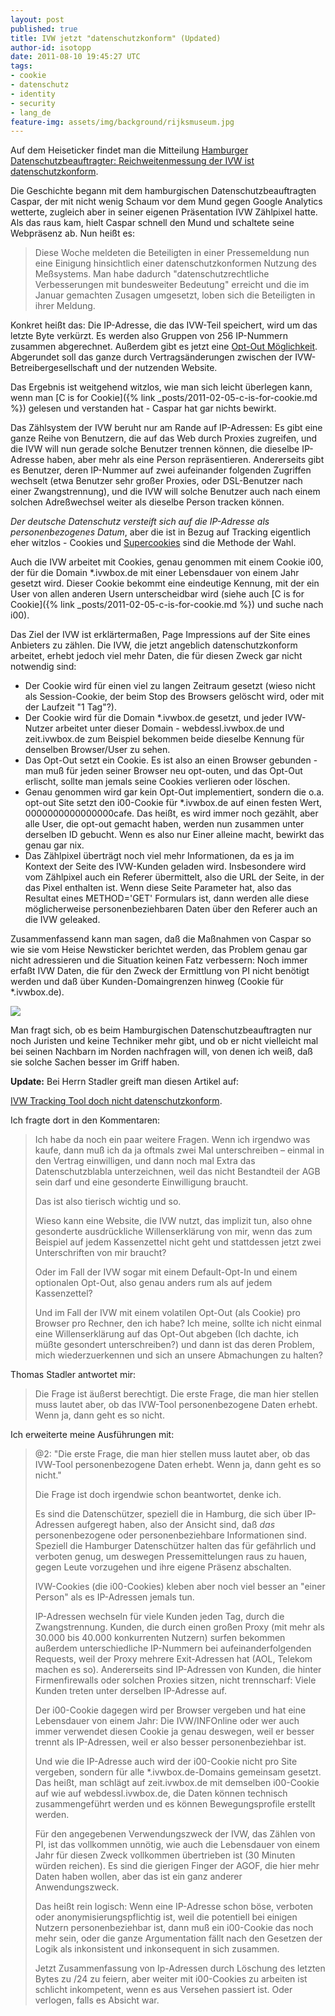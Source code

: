```yaml
---
layout: post
published: true
title: IVW jetzt "datenschutzkonform" (Updated)
author-id: isotopp
date: 2011-08-10 19:45:27 UTC
tags:
- cookie
- datenschutz
- identity
- security
- lang_de
feature-img: assets/img/background/rijksmuseum.jpg
---
```

Auf dem Heiseticker findet man die Mitteilung 
[Hamburger Datenschutzbeauftragter: Reichweitenmessung der IVW ist datenschutzkonform](http://www.heise.de/newsticker/meldung/Hamburger-Datenschutzbeauftragter-Reichweitenmessung-der-IVW-ist-datenschutzkonform-1320862.html).

Die Geschichte begann mit dem hamburgischen Datenschutzbeauftragten Caspar,
der mit nicht wenig Schaum vor dem Mund gegen Google Analytics wetterte,
zugleich aber in seiner eigenen Präsentation IVW Zählpixel hatte. Als das
raus kam, hielt Caspar schnell den Mund und schaltete seine Webpräsenz ab.
Nun heißt es: 

> Diese Woche meldeten die Beteiligten in einer Pressemeldung nun eine
> Einigung hinsichtlich einer datenschutzkonformen Nutzung des Meßsystems.
> Man habe dadurch "datenschutzrechtliche Verbesserungen mit bundesweiter
> Bedeutung" erreicht und die im Januar gemachten Zusagen umgesetzt, loben
> sich die Beteiligten in ihrer Meldung.

Konkret heißt das: Die IP-Adresse, die das IVW-Teil speichert, wird um das
letzte Byte verkürzt. Es werden also Gruppen von 256 IP-Nummern zusammen
abgerechnet. Außerdem gibt es jetzt eine 
[Opt-Out Möglichkeit](optout.iwbox.de). Abgerundet soll das ganze durch
Vertragsänderungen zwischen der IVW-Betreibergesellschaft und der nutzenden
Website.

Das Ergebnis ist weitgehend witzlos, wie man sich leicht überlegen kann,
wenn man 
[C is for Cookie]({% link _posts/2011-02-05-c-is-for-cookie.md %})
gelesen und verstanden hat - Caspar hat gar nichts bewirkt.

Das Zählsystem der IVW beruht nur am Rande auf IP-Adressen: Es gibt eine
ganze Reihe von Benutzern, die auf das Web durch Proxies zugreifen, und die
IVW will nun gerade solche Benutzer trennen können, die dieselbe IP-Adresse
haben, aber mehr als eine Person repräsentieren. Andererseits gibt es
Benutzer, deren IP-Nummer auf zwei aufeinander folgenden Zugriffen wechselt
(etwa Benutzer sehr großer Proxies, oder DSL-Benutzer nach einer
Zwangstrennung), und die IVW will solche Benutzer auch nach einem solchen
Adreßwechsel weiter als dieselbe Person tracken können.

*Der deutsche Datenschutz versteift sich auf die IP-Adresse als personenbezogenes Datum*,
aber die ist in Bezug auf Tracking eigentlich eher witzlos - Cookies und 
[Supercookies](http://www.heise.de/tp/blogs/6/150231) sind die Methode der Wahl.

Auch die IVW arbeitet mit Cookies, genau genommen mit einem Cookie i00, der
für die Domain \*.ivwbox.de mit einer Lebensdauer von einem Jahr gesetzt
wird. Dieser Cookie bekommt eine eindeutige Kennung, mit der ein User von
allen anderen Usern unterscheidbar wird (siehe auch 
[C is for Cookie]({% link _posts/2011-02-05-c-is-for-cookie.md %})
und suche nach i00).

Das Ziel der IVW ist erklärtermaßen, Page Impressions auf der Site eines
Anbieters zu zählen. Die IVW, die jetzt angeblich datenschutzkonform
arbeitet, erhebt jedoch viel mehr Daten, die für diesen Zweck gar nicht
notwendig sind: 

- Der Cookie wird für einen viel zu langen Zeitraum gesetzt (wieso nicht als
  Session-Cookie, der beim Stop des Browsers gelöscht wird, oder mit der
  Laufzeit "1 Tag"?).
- Der Cookie wird für die Domain *.ivwbox.de gesetzt, und jeder IVW-Nutzer
  arbeitet unter dieser Domain - webdessl.ivwbox.de und zeit.ivwbox.de zum
  Beispiel bekommen beide dieselbe Kennung für denselben Browser/User zu
  sehen.
- Das Opt-Out setzt ein Cookie. Es ist also an einen Browser gebunden - man
  muß für jeden seiner Browser neu opt-outen, und das Opt-Out erlischt,
  sollte man jemals seine Cookies verlieren oder löschen.
- Genau genommen wird gar kein Opt-Out implementiert, sondern die o.a.
  opt-out Site setzt den i00-Cookie für *.ivwbox.de auf einen festen Wert,
  0000000000000000cafe. Das heißt, es wird immer noch gezählt, aber alle
  User, die opt-out gemacht haben, werden nun zusammen unter derselben ID
  gebucht. Wenn es also nur Einer alleine macht, bewirkt das genau gar nix.
- Das Zählpixel überträgt noch viel mehr Informationen, da es ja im Kontext
  der Seite des IVW-Kunden geladen wird. Insbesondere wird vom Zählpixel
  auch ein Referer übermittelt, also die URL der Seite, in der das Pixel
  enthalten ist. Wenn diese Seite Parameter hat, also das Resultat eines
  METHOD='GET' Formulars ist, dann werden alle diese möglicherweise
  personenbeziehbaren Daten über den Referer auch an die IVW geleaked.

Zusammenfassend kann man sagen, daß die Maßnahmen von Caspar so wie sie vom
Heise Newsticker berichtet werden, das Problem genau gar nicht adressieren
und die Situation keinen Fatz verbessern: Noch immer erfaßt IVW Daten, die
für den Zweck der Ermittlung von PI nicht benötigt werden und daß über
Kunden-Domaingrenzen hinweg (Cookie für *.ivwbox.de).

![](/uploads/datenschutz-ghostery.png)


Man fragt sich, ob es beim Hamburgischen Datenschutzbeauftragten nur noch
Juristen und keine Techniker mehr gibt, und ob er nicht vielleicht mal bei
seinen Nachbarn im Norden nachfragen will, von denen ich weiß, daß sie
solche Sachen besser im Griff haben.

**Update:** Bei Herrn Stadler greift man diesen Artikel auf: 

[IVW Tracking Tool doch nicht datenschutzkonform](http://www.internet-law.de/2011/08/ivw-tracking-tool-doch-nicht-datenschutzkonform.html).

Ich fragte dort in den Kommentaren: 

> Ich habe da noch ein paar weitere Fragen. Wenn ich irgendwo was kaufe,
> dann muß ich da ja oftmals zwei Mal unterschreiben – einmal in den Vertrag
> einwilligen, und dann noch mal Extra das Datenschutzblabla unterzeichnen,
> weil das nicht Bestandteil der AGB sein darf und eine gesonderte
> Einwilligung braucht.
> 
> Das ist also tierisch wichtig und so.
> 
> Wieso kann eine Website, die IVW nutzt, das implizit tun, also ohne
> gesonderte ausdrückliche Willenserklärung von mir, wenn das zum Beispiel
> auf jedem Kassenzettel nicht geht und stattdessen jetzt zwei
> Unterschriften von mir braucht?
> 
> Oder im Fall der IVW sogar mit einem Default-Opt-In und einem optionalen
> Opt-Out, also genau anders rum als auf jedem Kassenzettel?
> 
> Und im Fall der IVW mit einem volatilen Opt-Out (als Cookie) pro Browser
> pro Rechner, den ich habe? Ich meine, sollte ich nicht einmal eine
> Willenserklärung auf das Opt-Out abgeben (Ich dachte, ich müßte gesondert
> unterschreiben?) und dann ist das deren Problem, mich wiederzuerkennen und
> sich an unsere Abmachungen zu halten?

Thomas Stadler antwortet mir: 

> Die Frage ist äußerst berechtigt. Die erste Frage, die man hier stellen
> muss lautet aber, ob das IVW-Tool personenbezogene Daten erhebt. Wenn ja,
> dann geht es so nicht.

Ich erweiterte meine Ausführungen mit: 

> @2: "Die erste Frage, die man hier stellen muss lautet aber, ob das
> IVW-Tool personenbezogene Daten erhebt. Wenn ja, dann geht es so nicht."
> 
> Die Frage ist doch irgendwie schon beantwortet, denke ich.
> 
> Es sind die Datenschützer, speziell die in Hamburg, die sich über
> IP-Adressen aufgeregt haben, also der Ansicht sind, daß *das*
> personenbezogene oder personenbeziehbare Informationen sind. Speziell die
> Hamburger Datenschützer halten das für gefährlich und verboten genug, um
> deswegen Pressemittelungen raus zu hauen, gegen Leute vorzugehen und ihre
> eigene Präsenz abschalten.
> 
> IVW-Cookies (die i00-Cookies) kleben aber noch viel besser an "einer
> Person" als es IP-Adressen jemals tun.
> 
> IP-Adressen wechseln für viele Kunden jeden Tag, durch die Zwangstrennung.
> Kunden, die durch einen großen Proxy (mit mehr als 30.000 bis 40.000
> konkurrenten Nutzern) surfen bekommen außerdem unterschiedliche IP-Nummern
> bei aufeinanderfolgenden Requests, weil der Proxy mehrere Exit-Adressen
> hat (AOL, Telekom machen es so). Andererseits sind IP-Adressen von Kunden,
> die hinter Firmenfirewalls oder solchen Proxies sitzen, nicht trennscharf:
> Viele Kunden treten unter derselben IP-Adresse auf.
> 
> Der i00-Cookie dagegen wird per Browser vergeben und hat eine Lebensdauer
> von einem Jahr: Die IVW/INFOnline oder wer auch immer verwendet diesen
> Cookie ja genau deswegen, weil er besser trennt als IP-Adressen, weil er
> also besser personenbeziehbar ist.
> 
> Und wie die IP-Adresse auch wird der i00-Cookie nicht pro Site vergeben,
> sondern für alle *.ivwbox.de-Domains gemeinsam gesetzt. Das heißt, man
> schlägt auf zeit.ivwbox.de mit demselben i00-Cookie auf wie auf
> webdessl.ivwbox.de, die Daten können technisch zusammengeführt werden und
> es können Bewegungsprofile erstellt werden.
> 
> Für den angegebenen Verwendungszweck der IVW, das Zählen von PI, ist das
> vollkommen unnötig, wie auch die Lebensdauer von einem Jahr für diesen
> Zweck vollkommen übertrieben ist (30 Minuten würden reichen). Es sind die
> gierigen Finger der AGOF, die hier mehr Daten haben wollen, aber das ist
> ein ganz anderer Anwendungszweck.
> 
> Das heißt rein logisch: Wenn eine IP-Adresse schon böse, verboten oder
> anonymisierungspflichtig ist, weil die potentiell bei einigen Nutzern
> personenbeziehbar ist, dann muß ein i00-Cookie das noch mehr sein, oder
> die ganze Argumentation fällt nach den Gesetzen der Logik als inkonsistent
> und inkonsequent in sich zusammen.
>
> Jetzt Zusammenfassung von Ip-Adressen durch Löschung des letzten Bytes zu
> /24 zu feiern, aber weiter mit i00-Cookies zu arbeiten ist schlicht
> inkompetent, wenn es aus Versehen passiert ist. Oder verlogen, falls es
> Absicht war.
